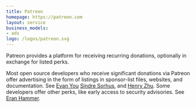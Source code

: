 ```yaml
---
title: Patreon
homepage: https://patreon.com
layout: service
business_models:
- ads
logo: /logos/patreon.svg
---
```


Patreon provides a platform for receiving recurring donations, optionally in exchange for listed perks.

Most open source developers who receive significant donations via Patreon offer advertising in the form of listings in sponsor-list files, websites, and documentation.  See [Evan You](https://patreon.com/evanyou) [Sindre Sorhus](https://patreon.com/sindresorhus), and [Henry Zhu](https://patreon.com/henryzhu).  Some developers offer other perks, like early access to security advisories.  See [Eran Hammer](https://patreon.com/eranhammer).
